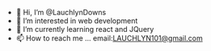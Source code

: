 - 👋 Hi, I’m @LauchlynDowns
- 👀 I’m interested in web development
- 🌱 I’m currently learning react and JQuery
- 📫 How to reach me ... email:LAUCHLYN101@gmail.com

<!---
LauchlynDowns/LauchlynDowns is a ✨ special ✨ repository because its `README.md` (this file) appears on your GitHub profile.
You can click the Preview link to take a look at your changes.
--->
